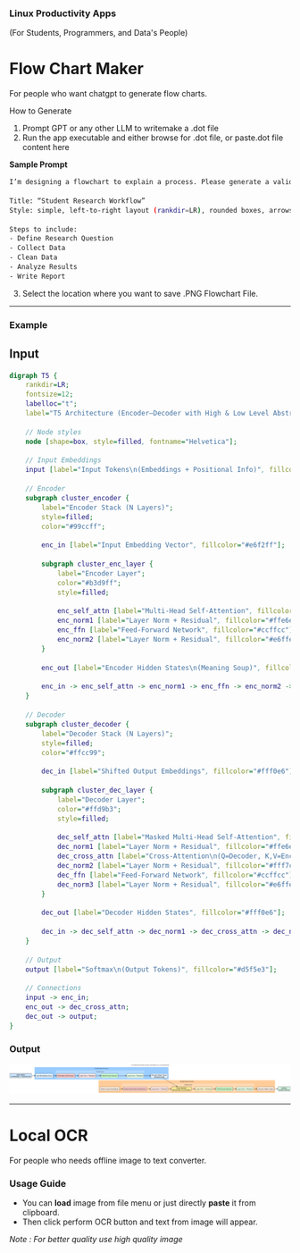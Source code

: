 ### Linux Productivity Apps
(For Students, Programmers, and Data's People)

# Flow Chart Maker
For people who want chatgpt to generate flow charts.

How to Generate
1. Prompt GPT or any other LLM to writemake a .dot file
2. Run the app executable and either browse for .dot file, or paste.dot file content here

**Sample Prompt** 
```bash
I’m designing a flowchart to explain a process. Please generate a valid Graphviz DOT file (not an image, only the DOT text) using clear structure and labels.

Title: “Student Research Workflow”
Style: simple, left-to-right layout (rankdir=LR), rounded boxes, arrows showing data flow.

Steps to include:
- Define Research Question
- Collect Data
- Clean Data
- Analyze Results
- Write Report
```
3. Select the location where you want to save .PNG Flowchart File.

---

### Example

## **Input**
```dot
digraph T5 {
    rankdir=LR;
    fontsize=12;
    labelloc="t";
    label="T5 Architecture (Encoder–Decoder with High & Low Level Abstractions)";

    // Node styles
    node [shape=box, style=filled, fontname="Helvetica"];

    // Input Embeddings
    input [label="Input Tokens\n(Embeddings + Positional Info)", fillcolor="#cce5ff"];

    // Encoder
    subgraph cluster_encoder {
        label="Encoder Stack (N Layers)";
        style=filled;
        color="#99ccff";
        
        enc_in [label="Input Embedding Vector", fillcolor="#e6f2ff"];
        
        subgraph cluster_enc_layer {
            label="Encoder Layer";
            color="#b3d9ff";
            style=filled;

            enc_self_attn [label="Multi-Head Self-Attention", fillcolor="#ffcccb"];
            enc_norm1 [label="Layer Norm + Residual", fillcolor="#ffe6e6"];
            enc_ffn [label="Feed-Forward Network", fillcolor="#ccffcc"];
            enc_norm2 [label="Layer Norm + Residual", fillcolor="#e6ffe6"];
        }
        
        enc_out [label="Encoder Hidden States\n(Meaning Soup)", fillcolor="#e6f2ff"];
        
        enc_in -> enc_self_attn -> enc_norm1 -> enc_ffn -> enc_norm2 -> enc_out;
    }

    // Decoder
    subgraph cluster_decoder {
        label="Decoder Stack (N Layers)";
        style=filled;
        color="#ffcc99";
        
        dec_in [label="Shifted Output Embeddings", fillcolor="#fff0e6"];
        
        subgraph cluster_dec_layer {
            label="Decoder Layer";
            color="#ffd9b3";
            style=filled;
            
            dec_self_attn [label="Masked Multi-Head Self-Attention", fillcolor="#ffcccb"];
            dec_norm1 [label="Layer Norm + Residual", fillcolor="#ffe6e6"];
            dec_cross_attn [label="Cross-Attention\n(Q=Decoder, K,V=Encoder)", fillcolor="#ffeb99"];
            dec_norm2 [label="Layer Norm + Residual", fillcolor="#fff7cc"];
            dec_ffn [label="Feed-Forward Network", fillcolor="#ccffcc"];
            dec_norm3 [label="Layer Norm + Residual", fillcolor="#e6ffe6"];
        }
        
        dec_out [label="Decoder Hidden States", fillcolor="#fff0e6"];
        
        dec_in -> dec_self_attn -> dec_norm1 -> dec_cross_attn -> dec_norm2 -> dec_ffn -> dec_norm3 -> dec_out;
    }

    // Output
    output [label="Softmax\n(Output Tokens)", fillcolor="#d5f5e3"];

    // Connections
    input -> enc_in;
    enc_out -> dec_cross_attn;
    dec_out -> output;
}

```

### **Output**
![Flow chart maker Output Example](examples/T5%20architecture.png)


---

# Local OCR
For people who needs offline image to text converter.

### Usage Guide
- You can **load** image from file menu or just directly **paste** it from clipboard.
- Then click perform OCR button and text from image will appear.

*Note : For better quality use high quality image*